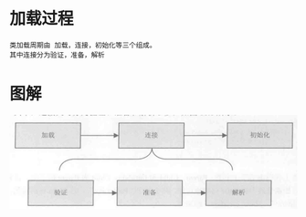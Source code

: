 

# 加载过程	


	类加载周期由 加载，连接，初始化等三个组成。
	其中连接分为验证，准备，解析
    
    
# 图解

![](https://github.com/RodJohn/jvm/blob/master/img/ClassLoadStage.png)
